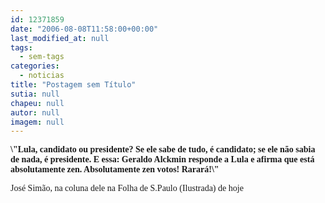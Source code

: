 ```yaml
---
id: 12371859
date: "2006-08-08T11:58:00+00:00"
last_modified_at: null
tags:
  - sem-tags
categories:
  - noticias
title: "Postagem sem Título"
sutia: null
chapeu: null
autor: null
imagem: null
---
```

<p><P><FONT face=Verdana><STRONG>\"Lula, candidato ou presidente? Se ele sabe de tudo, é candidato; se ele não sabia de nada, é presidente. </STRONG></FONT><FONT face=Verdana><STRONG>E essa: Geraldo Alckmin responde a Lula e afirma que está absolutamente zen. Absolutamente zen votos! Rarará!\"</STRONG></FONT></P></p>
<p><P><FONT face=Verdana>José Simão, na coluna dele na Folha de S.Paulo (Ilustrada) de hoje</FONT></P> </p>
